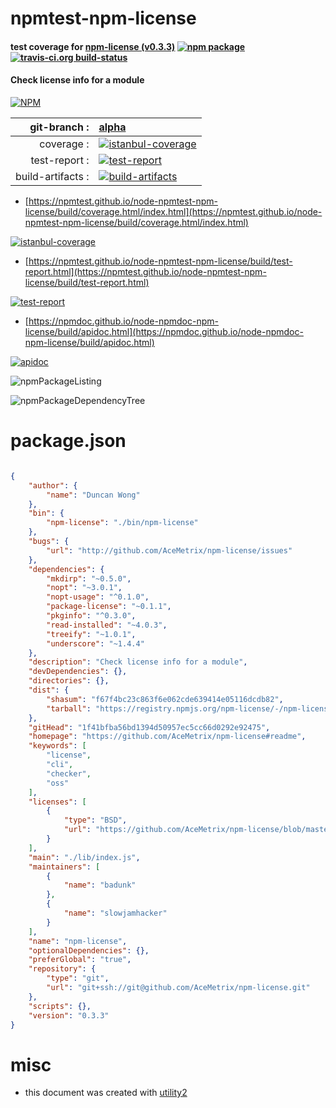 # npmtest-npm-license

#### test coverage for  [npm-license (v0.3.3)](https://github.com/AceMetrix/npm-license#readme)  [![npm package](https://img.shields.io/npm/v/npmtest-npm-license.svg?style=flat-square)](https://www.npmjs.org/package/npmtest-npm-license) [![travis-ci.org build-status](https://api.travis-ci.org/npmtest/node-npmtest-npm-license.svg)](https://travis-ci.org/npmtest/node-npmtest-npm-license)

#### Check license info for a module

[![NPM](https://nodei.co/npm/npm-license.png?downloads=true&downloadRank=true&stars=true)](https://www.npmjs.com/package/npm-license)

| git-branch : | [alpha](https://github.com/npmtest/node-npmtest-npm-license/tree/alpha)|
|--:|:--|
| coverage : | [![istanbul-coverage](https://npmtest.github.io/node-npmtest-npm-license/build/coverage.badge.svg)](https://npmtest.github.io/node-npmtest-npm-license/build/coverage.html/index.html)|
| test-report : | [![test-report](https://npmtest.github.io/node-npmtest-npm-license/build/test-report.badge.svg)](https://npmtest.github.io/node-npmtest-npm-license/build/test-report.html)|
| build-artifacts : | [![build-artifacts](https://npmtest.github.io/node-npmtest-npm-license/glyphicons_144_folder_open.png)](https://github.com/npmtest/node-npmtest-npm-license/tree/gh-pages/build)|

- [https://npmtest.github.io/node-npmtest-npm-license/build/coverage.html/index.html](https://npmtest.github.io/node-npmtest-npm-license/build/coverage.html/index.html)

[![istanbul-coverage](https://npmtest.github.io/node-npmtest-npm-license/build/screenCapture.buildCi.browser.%252Ftmp%252Fbuild%252Fcoverage.lib.html.png)](https://npmtest.github.io/node-npmtest-npm-license/build/coverage.html/index.html)

- [https://npmtest.github.io/node-npmtest-npm-license/build/test-report.html](https://npmtest.github.io/node-npmtest-npm-license/build/test-report.html)

[![test-report](https://npmtest.github.io/node-npmtest-npm-license/build/screenCapture.buildCi.browser.%252Ftmp%252Fbuild%252Ftest-report.html.png)](https://npmtest.github.io/node-npmtest-npm-license/build/test-report.html)

- [https://npmdoc.github.io/node-npmdoc-npm-license/build/apidoc.html](https://npmdoc.github.io/node-npmdoc-npm-license/build/apidoc.html)

[![apidoc](https://npmdoc.github.io/node-npmdoc-npm-license/build/screenCapture.buildCi.browser.%252Ftmp%252Fbuild%252Fapidoc.html.png)](https://npmdoc.github.io/node-npmdoc-npm-license/build/apidoc.html)

![npmPackageListing](https://npmtest.github.io/node-npmtest-npm-license/build/screenCapture.npmPackageListing.svg)

![npmPackageDependencyTree](https://npmtest.github.io/node-npmtest-npm-license/build/screenCapture.npmPackageDependencyTree.svg)



# package.json

```json

{
    "author": {
        "name": "Duncan Wong"
    },
    "bin": {
        "npm-license": "./bin/npm-license"
    },
    "bugs": {
        "url": "http://github.com/AceMetrix/npm-license/issues"
    },
    "dependencies": {
        "mkdirp": "~0.5.0",
        "nopt": "~3.0.1",
        "nopt-usage": "^0.1.0",
        "package-license": "~0.1.1",
        "pkginfo": "^0.3.0",
        "read-installed": "~4.0.3",
        "treeify": "~1.0.1",
        "underscore": "~1.4.4"
    },
    "description": "Check license info for a module",
    "devDependencies": {},
    "directories": {},
    "dist": {
        "shasum": "f67f4bc23c863f6e062cde639414e05116dcdb82",
        "tarball": "https://registry.npmjs.org/npm-license/-/npm-license-0.3.3.tgz"
    },
    "gitHead": "1f41bfba56bd1394d50957ec5cc66d0292e92475",
    "homepage": "https://github.com/AceMetrix/npm-license#readme",
    "keywords": [
        "license",
        "cli",
        "checker",
        "oss"
    ],
    "licenses": [
        {
            "type": "BSD",
            "url": "https://github.com/AceMetrix/npm-license/blob/master/LICENSE"
        }
    ],
    "main": "./lib/index.js",
    "maintainers": [
        {
            "name": "badunk"
        },
        {
            "name": "slowjamhacker"
        }
    ],
    "name": "npm-license",
    "optionalDependencies": {},
    "preferGlobal": "true",
    "repository": {
        "type": "git",
        "url": "git+ssh://git@github.com/AceMetrix/npm-license.git"
    },
    "scripts": {},
    "version": "0.3.3"
}
```



# misc
- this document was created with [utility2](https://github.com/kaizhu256/node-utility2)

